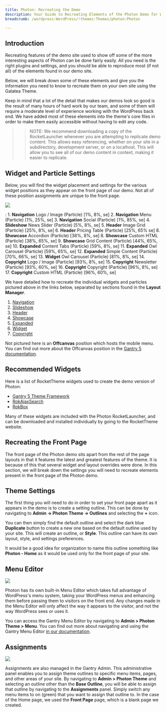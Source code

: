 ```yaml
---
title: Photon: Recreating the Demo
description: Your Guide to Recreating Elements of the Photon Demo for WordPress
breadcrumb: /wordpress:WordPress/!themes:Themes/photon:Photon

---
```


Introduction
-----

Recreating features of the demo site used to show off some of the more interesting aspects of Photon can be done fairly easily. All you need is the right plugins and settings, and you should be able to reproduce most (if not all) of the elements found in our demo site.

Below, we will break down some of these elements and give you the information you need to know to recreate them on your own site using the Galatea Theme.

Keep in mind that a lot of the detail that makes our demos look so good is the result of many hours of hard work by our team, and some of them will require a moderate level of experience working with the WordPress back end. We have added most of these elements into the theme's core files in order to make them easily accessible without having to edit any code.

>> NOTE: We recommend downloading a copy of the RocketLauncher whenever you are attempting to replicate demo content. This allows easy referencing, whether on your site in a subdirectory, development server, or on a localhost. This will allow you to see all of our demo content in context, making it easier to replicate.

Widget and Particle Settings
-----

Below, you will find the widget placement and settings for the various widget positions as they appear on the front page of our demo. Not all of these position assignments are unique to the front page.

![](assets/photon2.jpeg)

:   1. **Navigation** Logo / Image (Particle) [1%, 8%, se]
    2. **Navigation** Menu (Particle) [1%, 25%, se]
    3. **Navigation** Social (Particle) [1%, 85%, se]
    4. **Slideshow** News Slider (Particle) [5%, 8%, se]
    5. **Header** Image Grid (Particle) [25%, 8%, se]
    6. **Header** Pricing Table (Particle) [25%, 65% se]
    8. **Showcase** Accordion (Particle) [38%, 8%, se]
    8. **Showcase** Custom HTML (Particle) [38%, 65%, se]
    9. **Showcase** Grid Content (Particle) [44%, 65%, se]
    10. **Expanded** Content Tabs (Particle) [59%, 8%, se]
    11. **Expanded** Owl Carousel (Particle) [59%, 65%, se]
    12. **Expanded** Simple Content (Particle) [70%, 66%, se]
    13. **Widget** Owl Carousel (Particle) [81%, 8%, se]
    14. **Copyright** Logo / Image (Particle) [93%, 8%, se]
    15. **Copyright** Newsletter (Particle) [93%, 60%, se]
    16. **Copyright** Copyright (Particle) [96%, 8%, se]
    17. **Copyright** Custom HTML (Particle) [96%, 60%, se]


We have detailed how to recreate the individual widgets and particles pictured above in the links below, separated by sections found in the **Layout Manager**.

1. [Navigation](demo_navigation.md)
2. [Slideshow](demo_slideshow.md)
3. [Header](demo_header.md)
4. [Showcase](demo_showcase.md)
5. [Expanded](demo_expanded.md)
6. [Widget](demo_widget.md)
7. [Copyright](demo_copyright.md)

Not pictured here is an **Offcanvas** position which hosts the mobile menu. You can find out more about the Offcanvas position in the [Gantry 5 documentation](http://docs.gantry.org/gantry5/configure/layout-manager#offcanvas-section).

Recommended Widgets
-----

Here is a list of RocketTheme widgets used to create the demo version of Photon:

* [Gantry 5 Theme Framework](http://gantry.org/)
* [RokAjaxSearch](http://www.rockettheme.com/wordpress/widgets/rokajaxsearch)
* [RokBox](http://www.rockettheme.com/wordpress/widgets/rokbox)

Many of these widgets are included with the Photon RocketLauncher, and can be downloaded and installed individually by going to the RocketTheme website.

Recreating the Front Page
-----

The front page of the Photon demo sits apart from the rest of the page layouts in that it features the latest and greatest features of the theme. It is because of this that several widget and layout overrides were done. In this section, we will break down the settings you will need to recreate elements present in the front page of the Photon demo.

Theme Settings
-----

The first thing you will need to do in order to set your front page apart as it appears in the demo is to create a setting outline. This can be done by navigating to **Admin -> Photon Theme -> Outlines** and selecting the **+** icon.

You can then simply find the default outline and select the dark blue **Duplicate** button to create a new one based on the default outline used by your site. This will create an outline, or **Style**. This outline can have its own layout, style, and settings preferences.

It would be a good idea for organization to name this outline something like **Photon - Home** as it would be used only for the front page of your site.

Menu Editor
-----

![](assets/menu_1.png)

Photon has its own built-in Menu Editor which takes full advantage of WordPress's menu system, taking your WordPress menus and enhancing them before passing them to visitors on the front end. Any changes made in the Menu Editor will only affect the way it appears to the visitor, and not the way WordPress sees or uses it.

You can access the Gantry Menu Editor by navigating to **Admin > Photon Theme > Menu**. You can find out more about navigating and using the Gantry Menu Editor [in our documentation](http://docs.gantry.org/gantry5/configure/menu-editor).

Assignments
-----

![](assets/assignments_1.png)

Assignments are also managed in the Gantry Admin. This administrative panel enables you to assign theme outlines to specific menu items, pages, and other areas of your site. By navigating to **Admin > Photon Theme** and selecting an outline other than the **Base Outline**, you will be able to assign that outline by navigating to the **Assignments** panel. Simply switch any menu items to on (green) that you want to assign that outline to. In the case of the Home page, we used the **Front Page** page, which is a blank page we created.
